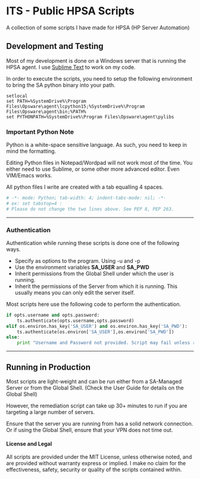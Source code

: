 ITS - Public HPSA Scripts
=========================

A collection of some scripts I have made for HPSA (HP Server Automation)

## Development and Testing
Most of my development is done on a Windows server that is running the HPSA agent.
I use [Sublime Text](http://www.sublimetext.com/) to work on my code.

In order to execute the scripts, you need to setup the following environment to bring the SA python binary into your path.

```
setlocal
set PATH=%SystemDrive%\Program Files\Opsware\agent\lcpython15;%SystemDrive%\Program Files\Opsware\agent\bin;%PATH%
set PYTHONPATH=%SystemDrive%\Program Files\Opsware\agent\pylibs
```

### Important Python Note
Python is a white-space sensitive language.
As such, you need to keep in mind the formatting.

Editing Python files in Notepad/Wordpad will not work most of the time.
You either need to use Sublime, or some other more advanced editor. Even VIM/Emacs works.

All python files I write are created with a tab equalling 4 spaces.

```python
# -*- mode: Python; tab-width: 4; indent-tabs-mode: nil; -*-
# ex: set tabstop=4 :
# Please do not change the two lines above. See PEP 8, PEP 263.
```

---

### Authentication
Authentication while running these scripts is done one of the following ways.

* Specify as options to the program. Using -u and -p
* Use the environment variables **SA_USER** and **SA_PWD**
* Inherit permissions from the Global Shell under which the user is running. 
* Inherit the permissions of the Server from which it is running. This usually means you can only edit the server itself.

Most scripts here use the following code to perform the authentication.
```python
if opts.username and opts.password:
    ts.authenticate(opts.username,opts.password)
elif os.environ.has_key('SA_USER') and os.environ.has_key('SA_PWD'):
    ts.authenticate(os.environ['SA_USER'],os.environ['SA_PWD'])
else:
    print "Username and Password not provided. Script may fail unless running in OGSH. \n Specify with -u username -p password"
``` 

---

## Running in Production
Most scripts are light-weight and can be run either from a SA-Managed Server or from the Global Shell. (Check the User Guide for details on the Global Shell)

However, the remediation script can take up 30+ minutes to run if you are targeting a large number of servers.

Ensure that the server you are running from has a solid network connection. Or if using the Global Shell, ensure that your VPN does not time out.




#### License and Legal
All scripts are provided under the MIT License, unless otherwise noted, and are provided without warranty express or implied. 
I make no claim for the effectiveness, safety, security or quality of the scripts contained within.

